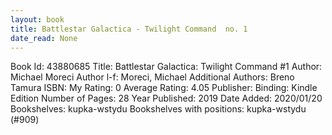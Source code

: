 ```yaml
---
layout: book
title: Battlestar Galactica - Twilight Command  no. 1
date_read: None
---
```


Book Id: 43880685
Title: Battlestar Galactica: Twilight Command #1
Author: Michael Moreci
Author l-f: Moreci, Michael
Additional Authors: Breno Tamura
ISBN: 
My Rating: 0
Average Rating: 4.05
Publisher: 
Binding: Kindle Edition
Number of Pages: 28
Year Published: 2019
Date Added: 2020/01/20
Bookshelves: kupka-wstydu
Bookshelves with positions: kupka-wstydu (#909)


